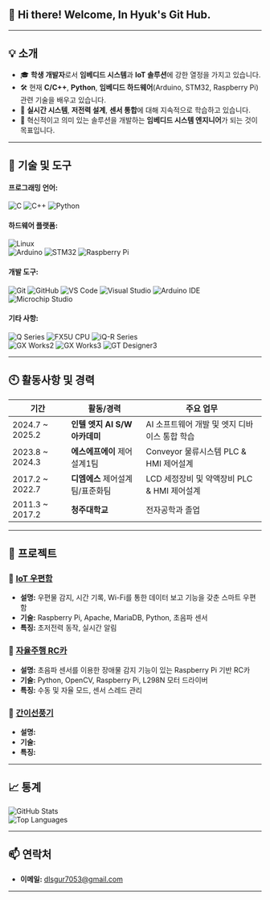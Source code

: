 ## 👋 Hi there! Welcome, In Hyuk's Git Hub.

---

## 💡 소개
- 🎓 **학생 개발자**로서 **임베디드 시스템**과 **IoT 솔루션**에 강한 열정을 가지고 있습니다.
- 🛠 현재 **C/C++**, **Python**, **임베디드 하드웨어**(Arduino, STM32, Raspberry Pi) 관련 기술을 배우고 있습니다.
- 🌱 **실시간 시스템**, **저전력 설계**, **센서 통합**에 대해 지속적으로 학습하고 있습니다.
- 🎯 혁신적이고 의미 있는 솔루션을 개발하는 **임베디드 시스템 엔지니어**가 되는 것이 목표입니다.

---

## 🔧 기술 및 도구
#### 프로그래밍 언어:
![C](https://img.shields.io/badge/C-00599C?style=for-the-badge&logo=c&logoColor=white)  ![C++](https://img.shields.io/badge/C++-00599C?style=for-the-badge&logo=cplusplus&logoColor=white)  ![Python](https://img.shields.io/badge/python-3670A0?style=for-the-badge&logo=python&logoColor=ffdd54)

#### 하드웨어 플랫폼:
![Linux](https://img.shields.io/badge/Linux-FCC624?style=for-the-badge&logo=linux&logoColor=black) <br>
![Arduino](https://img.shields.io/badge/Arduino-00979D?style=for-the-badge&logo=arduino&logoColor=white)  ![STM32](https://img.shields.io/badge/STM32-03234B?style=for-the-badge&logo=stmicroelectronics&logoColor=white)  ![Raspberry Pi](https://img.shields.io/badge/Raspberry_Pi-A22846?style=for-the-badge&logo=raspberrypi&logoColor=white)

#### 개발 도구:
![Git](https://img.shields.io/badge/Git-F05032?style=for-the-badge&logo=git&logoColor=white)  ![GitHub](https://img.shields.io/badge/GitHub-181717?style=for-the-badge&logo=github&logoColor=white)
![VS Code](https://img.shields.io/badge/VS_Code-0078D4?style=for-the-badge&logo=visualstudiocode&logoColor=white)  ![Visual Studio](https://img.shields.io/badge/Visual_Studio-5C2D91?style=for-the-badge&logo=visualstudio&logoColor=white)  ![Arduino IDE](https://img.shields.io/badge/Arduino_IDE-00979D?style=for-the-badge&logo=arduino&logoColor=white)
  ![Microchip Studio](https://img.shields.io/badge/Microchip_Studio-CC0000?style=for-the-badge&logo=microchiptechnology&logoColor=white)

#### 기타 사항:
![Q Series](https://img.shields.io/badge/Q_Series-FF5722?style=for-the-badge&logo=mitsubishi&logoColor=white)
![FX5U CPU](https://img.shields.io/badge/FX5U_CPU-FF5722?style=for-the-badge&logo=mitsubishi&logoColor=white)
![iQ-R Series](https://img.shields.io/badge/iQ_R_Series-FF5722?style=for-the-badge&logo=mitsubishi&logoColor=white) <br>
![GX Works2](https://img.shields.io/badge/GX_Works2-0078D4?style=for-the-badge&logo=windows&logoColor=white)
![GX Works3](https://img.shields.io/badge/GX_Works3-0078D4?style=for-the-badge&logo=windows&logoColor=white)
![GT Designer3](https://img.shields.io/badge/GT_Designer3-0078D4?style=for-the-badge&logo=windows&logoColor=white) 

---

## 🕙 활동사항 및 경력

| **기간**       | **활동/경력**               | **주요 업무** |
|----------------|----------------------------|------------------------------------------------|
| 2024.7 ~ 2025.2 | **인텔 엣지 AI S/W 아카데미** | AI 소프트웨어 개발 및 엣지 디바이스 통합 학습 |
| 2023.8 ~ 2024.3 | **에스에프에이** 제어설계1팀  | Conveyor 물류시스템 PLC & HMI 제어설계 |
| 2017.2 ~ 2022.7 | **디엠에스** 제어설계팀/표준화팀 | LCD 세정장비 및 약액장비 PLC & HMI 제어설계 |
| 2011.3 ~ 2017.2 | **청주대학교** | 전자공학과 졸업 |

---

## 🌟 프로젝트
### 🔷 **[IoT 우편함](https://github.com/username/smart-mailbox)**
- **설명:** 우편물 감지, 시간 기록, Wi-Fi를 통한 데이터 보고 기능을 갖춘 스마트 우편함
- **기술:** Raspberry Pi, Apache, MariaDB, Python, 초음파 센서
- **특징:** 초저전력 동작, 실시간 알림

### 🔷 **[자율주행 RC카](https://github.com/FaceDown77/intel-class-PJT03)**
- **설명:** 초음파 센서를 이용한 장애물 감지 기능이 있는 Raspberry Pi 기반 RC카
- **기술:** Python, OpenCV, Raspberry Pi, L298N 모터 드라이버
- **특징:** 수동 및 자율 모드, 센서 스레드 관리

### 🔷 **[간이선풍기](https://github.com/FaceDown77/miniFanPJT)**
- **설명:**
- **기술:**
- **특징:**

---

## 📈 통계
![GitHub Stats](https://github-readme-stats.vercel.app/api?username=FaceDown77&show_icons=true&theme=radical)  
![Top Languages](https://github-readme-stats.vercel.app/api/top-langs/?username=FaceDown77&layout=compact&theme=radical)

---

## 📫 연락처
- **이메일:** dlsgur7053@gmail.com
<!--- **LinkedIn:** [linkedin.com/in/yourprofile](https://linkedin.com/in/yourprofile)

---

## 🤝 함께 협업해요!
제 저장소를 탐색하고 의견을 나눠주세요. 항상 다른 사람들에게 배우고 흥미로운 프로젝트에 기여하는 데 열려 있습니다! -->

---
